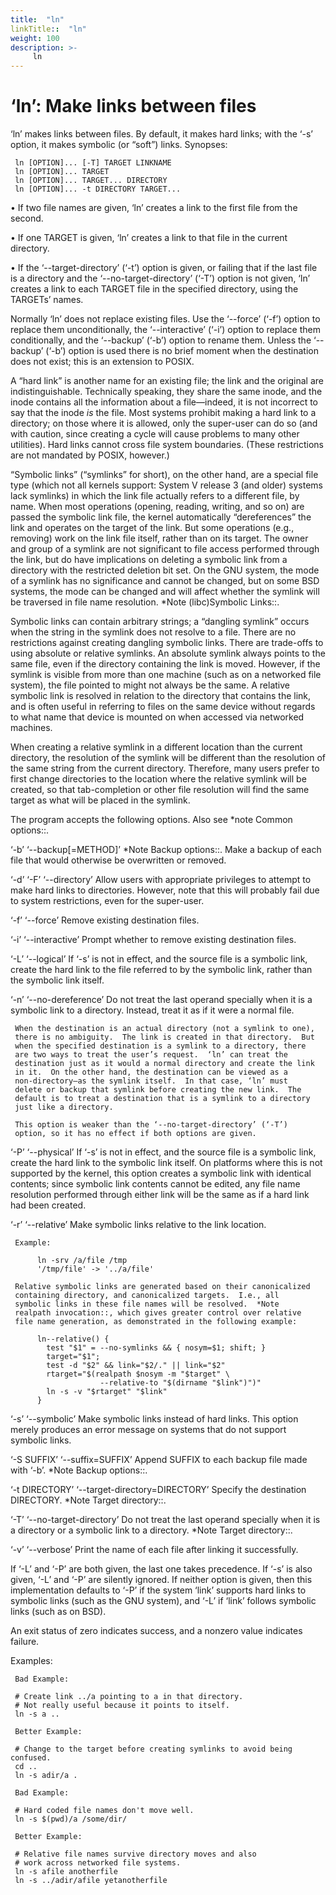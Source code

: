 ```yaml
---
title:  "ln"
linkTitle::  "ln"
weight: 100
description: >-
     ln
---
```


# ‘ln’: Make links between files

‘ln’ makes links between files. By default, it makes hard links; with
the ‘-s’ option, it makes symbolic (or “soft”) links. Synopses:

``` 
 ln [OPTION]... [-T] TARGET LINKNAME
 ln [OPTION]... TARGET
 ln [OPTION]... TARGET... DIRECTORY
 ln [OPTION]... -t DIRECTORY TARGET...
```

• If two file names are given, ‘ln’ creates a link to the first file
from the second.

• If one TARGET is given, ‘ln’ creates a link to that file in the
current directory.

• If the ‘--target-directory’ (‘-t’) option is given, or failing that if
the last file is a directory and the ‘--no-target-directory’ (‘-T’)
option is not given, ‘ln’ creates a link to each TARGET file in the
specified directory, using the TARGETs’ names.

Normally ‘ln’ does not replace existing files. Use the ‘--force’ (‘-f’)
option to replace them unconditionally, the ‘--interactive’ (‘-i’)
option to replace them conditionally, and the ‘--backup’ (‘-b’) option
to rename them. Unless the ‘--backup’ (‘-b’) option is used there is no
brief moment when the destination does not exist; this is an extension
to POSIX.

A “hard link” is another name for an existing file; the link and the
original are indistinguishable. Technically speaking, they share the
same inode, and the inode contains all the information about a
file—indeed, it is not incorrect to say that the inode *is* the file.
Most systems prohibit making a hard link to a directory; on those where
it is allowed, only the super-user can do so (and with caution, since
creating a cycle will cause problems to many other utilities). Hard
links cannot cross file system boundaries. (These restrictions are not
mandated by POSIX, however.)

“Symbolic links” (“symlinks” for short), on the other hand, are a
special file type (which not all kernels support: System V release 3
(and older) systems lack symlinks) in which the link file actually
refers to a different file, by name. When most operations (opening,
reading, writing, and so on) are passed the symbolic link file, the
kernel automatically “dereferences” the link and operates on the target
of the link. But some operations (e.g., removing) work on the link file
itself, rather than on its target. The owner and group of a symlink are
not significant to file access performed through the link, but do have
implications on deleting a symbolic link from a directory with the
restricted deletion bit set. On the GNU system, the mode of a symlink
has no significance and cannot be changed, but on some BSD systems, the
mode can be changed and will affect whether the symlink will be
traversed in file name resolution. \*Note (libc)Symbolic Links::.

Symbolic links can contain arbitrary strings; a “dangling symlink”
occurs when the string in the symlink does not resolve to a file. There
are no restrictions against creating dangling symbolic links. There are
trade-offs to using absolute or relative symlinks. An absolute symlink
always points to the same file, even if the directory containing the
link is moved. However, if the symlink is visible from more than one
machine (such as on a networked file system), the file pointed to might
not always be the same. A relative symbolic link is resolved in relation
to the directory that contains the link, and is often useful in
referring to files on the same device without regards to what name that
device is mounted on when accessed via networked machines.

When creating a relative symlink in a different location than the
current directory, the resolution of the symlink will be different than
the resolution of the same string from the current directory. Therefore,
many users prefer to first change directories to the location where the
relative symlink will be created, so that tab-completion or other file
resolution will find the same target as what will be placed in the
symlink.

The program accepts the following options. Also see \*note Common
options::.

‘-b’ ‘--backup\[=METHOD\]’ \*Note Backup options::. Make a backup of
each file that would otherwise be overwritten or removed.

‘-d’ ‘-F’ ‘--directory’ Allow users with appropriate privileges to
attempt to make hard links to directories. However, note that this will
probably fail due to system restrictions, even for the super-user.

‘-f’ ‘--force’ Remove existing destination files.

‘-i’ ‘--interactive’ Prompt whether to remove existing destination
files.

‘-L’ ‘--logical’ If ‘-s’ is not in effect, and the source file is a
symbolic link, create the hard link to the file referred to by the
symbolic link, rather than the symbolic link itself.

‘-n’ ‘--no-dereference’ Do not treat the last operand specially when it
is a symbolic link to a directory. Instead, treat it as if it were a
normal file.

``` 
 When the destination is an actual directory (not a symlink to one),
 there is no ambiguity.  The link is created in that directory.  But
 when the specified destination is a symlink to a directory, there
 are two ways to treat the user’s request.  ‘ln’ can treat the
 destination just as it would a normal directory and create the link
 in it.  On the other hand, the destination can be viewed as a
 non-directory—as the symlink itself.  In that case, ‘ln’ must
 delete or backup that symlink before creating the new link.  The
 default is to treat a destination that is a symlink to a directory
 just like a directory.

 This option is weaker than the ‘--no-target-directory’ (‘-T’)
 option, so it has no effect if both options are given.
```

‘-P’ ‘--physical’ If ‘-s’ is not in effect, and the source file is a
symbolic link, create the hard link to the symbolic link itself. On
platforms where this is not supported by the kernel, this option creates
a symbolic link with identical contents; since symbolic link contents
cannot be edited, any file name resolution performed through either link
will be the same as if a hard link had been created.

‘-r’ ‘--relative’ Make symbolic links relative to the link location.

``` 
 Example:

      ln -srv /a/file /tmp
      '/tmp/file' -> '../a/file'

 Relative symbolic links are generated based on their canonicalized
 containing directory, and canonicalized targets.  I.e., all
 symbolic links in these file names will be resolved.  *Note
 realpath invocation::, which gives greater control over relative
 file name generation, as demonstrated in the following example:

      ln--relative() {
        test "$1" = --no-symlinks && { nosym=$1; shift; }
        target="$1";
        test -d "$2" && link="$2/." || link="$2"
        rtarget="$(realpath $nosym -m "$target" \
                    --relative-to "$(dirname "$link")")"
        ln -s -v "$rtarget" "$link"
      }
```

‘-s’ ‘--symbolic’ Make symbolic links instead of hard links. This option
merely produces an error message on systems that do not support symbolic
links.

‘-S SUFFIX’ ‘--suffix=SUFFIX’ Append SUFFIX to each backup file made
with ‘-b’. \*Note Backup options::.

‘-t DIRECTORY’ ‘--target-directory=DIRECTORY’ Specify the destination
DIRECTORY. \*Note Target directory::.

‘-T’ ‘--no-target-directory’ Do not treat the last operand specially
when it is a directory or a symbolic link to a directory. \*Note Target
directory::.

‘-v’ ‘--verbose’ Print the name of each file after linking it
successfully.

If ‘-L’ and ‘-P’ are both given, the last one takes precedence. If ‘-s’
is also given, ‘-L’ and ‘-P’ are silently ignored. If neither option is
given, then this implementation defaults to ‘-P’ if the system ‘link’
supports hard links to symbolic links (such as the GNU system), and ‘-L’
if ‘link’ follows symbolic links (such as on BSD).

An exit status of zero indicates success, and a nonzero value indicates
failure.

Examples:

``` 
 Bad Example:

 # Create link ../a pointing to a in that directory.
 # Not really useful because it points to itself.
 ln -s a ..

 Better Example:

 # Change to the target before creating symlinks to avoid being confused.
 cd ..
 ln -s adir/a .

 Bad Example:

 # Hard coded file names don't move well.
 ln -s $(pwd)/a /some/dir/

 Better Example:

 # Relative file names survive directory moves and also
 # work across networked file systems.
 ln -s afile anotherfile
 ln -s ../adir/afile yetanotherfile
```
